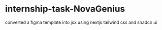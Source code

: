 # internship-task-NovaGenius
converted a figma template into jsx using nextjs tailwind css and shadcn ui
